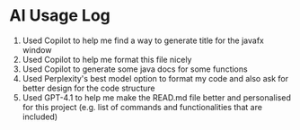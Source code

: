 # AI Usage Log
1. Used Copilot to help me find a way to generate title for the javafx window
2. Used Copilot to help me format this file nicely
3. Used Copilot to generate some java docs for some functions
4. Used Perplexity's best model option to format my code and also ask for better design for the code structure
5. Used GPT-4.1 to help me make the READ.md file better and personalised for this project (e.g. list of commands and functionalities that are included)